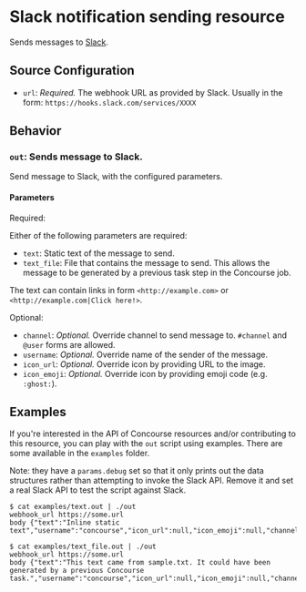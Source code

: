 Slack notification sending resource
===================================

Sends messages to [Slack](https://slack.com).

Source Configuration
--------------------

-	`url`: *Required.* The webhook URL as provided by Slack. Usually in the form: `https://hooks.slack.com/services/XXXX`

Behavior
--------

### `out`: Sends message to Slack.

Send message to Slack, with the configured parameters.

#### Parameters

Required:

Either of the following parameters are required:

-	`text`: Static text of the message to send.
-	`text_file`: File that contains the message to send. This allows the message to be generated by a previous task step in the Concourse job.

The text can contain links in form `<http://example.com>` or `<http://example.com|Click here!>`.

Optional:

-	`channel`: *Optional.* Override channel to send message to. `#channel` and `@user` forms are allowed.
-	`username`: *Optional.* Override name of the sender of the message.
-	`icon_url`: *Optional.* Override icon by providing URL to the image.
-	`icon_emoji`: *Optional.* Override icon by providing emoji code (e.g. `:ghost:`).

Examples
--------

If you're interested in the API of Concourse resources and/or contributing to this resource, you can play with the `out` script using examples. There are some available in the `examples` folder.

Note: they have a `params.debug` set so that it only prints out the data structures rather than attempting to invoke the Slack API. Remove it and set a real Slack API to test the script against Slack.

```
$ cat examples/text.out | ./out
webhook_url https://some.url
body {"text":"Inline static text","username":"concourse","icon_url":null,"icon_emoji":null,"channel":null}

$ cat examples/text_file.out | ./out
webhook_url https://some.url
body {"text":"This text came from sample.txt. It could have been generated by a previous Concourse task.","username":"concourse","icon_url":null,"icon_emoji":null,"channel":null}
```
